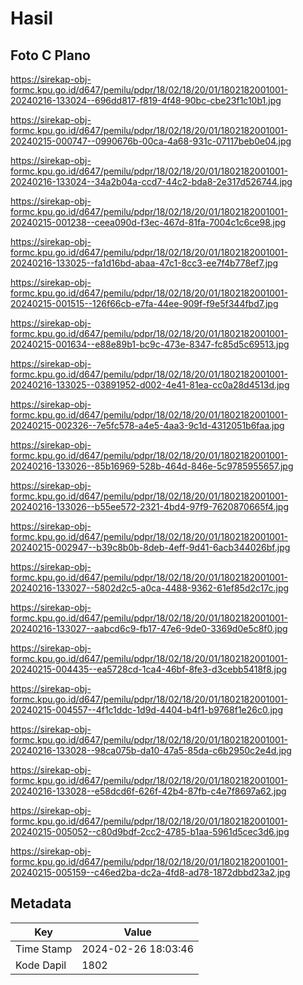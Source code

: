 # Hasil

## Foto C Plano

https://sirekap-obj-formc.kpu.go.id/d647/pemilu/pdpr/18/02/18/20/01/1802182001001-20240216-133024--696dd817-f819-4f48-90bc-cbe23f1c10b1.jpg

https://sirekap-obj-formc.kpu.go.id/d647/pemilu/pdpr/18/02/18/20/01/1802182001001-20240215-000747--0990676b-00ca-4a68-931c-07117beb0e04.jpg

https://sirekap-obj-formc.kpu.go.id/d647/pemilu/pdpr/18/02/18/20/01/1802182001001-20240216-133024--34a2b04a-ccd7-44c2-bda8-2e317d526744.jpg

https://sirekap-obj-formc.kpu.go.id/d647/pemilu/pdpr/18/02/18/20/01/1802182001001-20240215-001238--ceea090d-f3ec-467d-81fa-7004c1c6ce98.jpg

https://sirekap-obj-formc.kpu.go.id/d647/pemilu/pdpr/18/02/18/20/01/1802182001001-20240216-133025--fa1d16bd-abaa-47c1-8cc3-ee7f4b778ef7.jpg

https://sirekap-obj-formc.kpu.go.id/d647/pemilu/pdpr/18/02/18/20/01/1802182001001-20240215-001515--126f66cb-e7fa-44ee-909f-f9e5f344fbd7.jpg

https://sirekap-obj-formc.kpu.go.id/d647/pemilu/pdpr/18/02/18/20/01/1802182001001-20240215-001634--e88e89b1-bc9c-473e-8347-fc85d5c69513.jpg

https://sirekap-obj-formc.kpu.go.id/d647/pemilu/pdpr/18/02/18/20/01/1802182001001-20240216-133025--03891952-d002-4e41-81ea-cc0a28d4513d.jpg

https://sirekap-obj-formc.kpu.go.id/d647/pemilu/pdpr/18/02/18/20/01/1802182001001-20240215-002326--7e5fc578-a4e5-4aa3-9c1d-4312051b6faa.jpg

https://sirekap-obj-formc.kpu.go.id/d647/pemilu/pdpr/18/02/18/20/01/1802182001001-20240216-133026--85b16969-528b-464d-846e-5c9785955657.jpg

https://sirekap-obj-formc.kpu.go.id/d647/pemilu/pdpr/18/02/18/20/01/1802182001001-20240216-133026--b55ee572-2321-4bd4-97f9-7620870665f4.jpg

https://sirekap-obj-formc.kpu.go.id/d647/pemilu/pdpr/18/02/18/20/01/1802182001001-20240215-002947--b39c8b0b-8deb-4eff-9d41-6acb344026bf.jpg

https://sirekap-obj-formc.kpu.go.id/d647/pemilu/pdpr/18/02/18/20/01/1802182001001-20240216-133027--5802d2c5-a0ca-4488-9362-61ef85d2c17c.jpg

https://sirekap-obj-formc.kpu.go.id/d647/pemilu/pdpr/18/02/18/20/01/1802182001001-20240216-133027--aabcd6c9-fb17-47e6-9de0-3369d0e5c8f0.jpg

https://sirekap-obj-formc.kpu.go.id/d647/pemilu/pdpr/18/02/18/20/01/1802182001001-20240215-004435--ea5728cd-1ca4-46bf-8fe3-d3cebb5418f8.jpg

https://sirekap-obj-formc.kpu.go.id/d647/pemilu/pdpr/18/02/18/20/01/1802182001001-20240215-004557--4f1c1ddc-1d9d-4404-b4f1-b9768f1e26c0.jpg

https://sirekap-obj-formc.kpu.go.id/d647/pemilu/pdpr/18/02/18/20/01/1802182001001-20240216-133028--98ca075b-da10-47a5-85da-c6b2950c2e4d.jpg

https://sirekap-obj-formc.kpu.go.id/d647/pemilu/pdpr/18/02/18/20/01/1802182001001-20240216-133028--e58dcd6f-626f-42b4-87fb-c4e7f8697a62.jpg

https://sirekap-obj-formc.kpu.go.id/d647/pemilu/pdpr/18/02/18/20/01/1802182001001-20240215-005052--c80d9bdf-2cc2-4785-b1aa-5961d5cec3d6.jpg

https://sirekap-obj-formc.kpu.go.id/d647/pemilu/pdpr/18/02/18/20/01/1802182001001-20240215-005159--c46ed2ba-dc2a-4fd8-ad78-1872dbbd23a2.jpg


## Metadata

| Key        | Value               |
| ---------- | ------------------- |
| Time Stamp | 2024-02-26 18:03:46 |
| Kode Dapil | 1802                |



